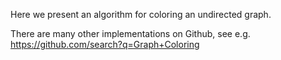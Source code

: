 Here we present an algorithm for coloring an undirected graph.

There are many other implementations on Github, see e.g. https://github.com/search?q=Graph+Coloring
